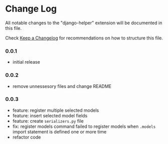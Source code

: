 # Change Log

All notable changes to the "django-helper" extension will be documented in this file.

Check [Keep a Changelog](http://keepachangelog.com/) for recommendations on how to structure this file.

### 0.0.1

- initial release

### 0.0.2

- remove unnessesory files and change README

### 0.0.3

- feature: register multiple selected models
- feature: insert selected model fields
- feature: create `serializers.py` file
- fix: register models command failed to register models when `.models` import statement is defined one or more time
- refactor code
